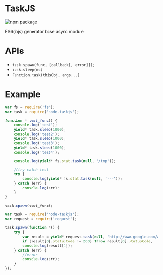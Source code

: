 TaskJS
===================

[![npm package](https://nodei.co/npm/node-taskjs.png?downloads=true&downloadRank=true&stars=true)](https://nodei.co/npm/node-taskjs/)

ES6(iojs) generator base async module



APIs
===================

- `task.spawn(func, [callback[, error]]);`
- `task.sleep(ms)`
- `Function.task(thisObj, args...)`


Example
===================

```javascript
var fs = require('fs');
var task = require('node-taskjs');

function * test_func() {
	console.log('test');
	yield* task.sleep(1000);
	console.log('test2');
	yield* task.sleep(1000);
	console.log('test3');
	yield* task.sleep(1000);
	console.log('test4');

	console.log(yield* fs.stat.task(null, '/tmp'));

	//try catch test
	try {
		console.log(yield* fs.stat.task(null, '---'));
	} catch (err) {
		console.log(err);
	}
}

task.spawn(test_func);
```

```javascript
var task = require('node-taskjs');
var request = require('request');

task.spawn(function *() {
    try {
        var result = yield* request.task(null, 'http://www.google.com/asfdsdf');
        if (result[0].statusCode != 200) throw result[0].statusCode;
        console.log(result[1]);
    } catch (err) {
        //error
        console.log(err);
    }
});
```
